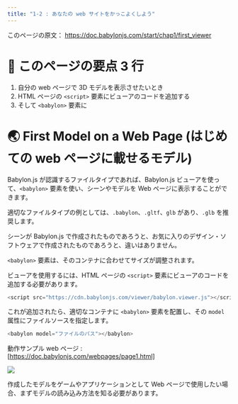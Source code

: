 ```yaml
---
title: "1-2 : あなたの web サイトをかっこよくしよう"
---
```



このページの原文： https://doc.babylonjs.com/start/chap1/first_viewer

# 👀 このページの要点 3 行

1. 自分の web ページで 3D モデルを表示させたいとき
2. HTML ページの `<script>` 要素にビューアのコードを追加する
3. そして `<babylon>` 要素に

# 🌏 First Model on a Web Page (はじめての web ページに載せるモデル)

Babylon.js が認識するファイルタイプであれば、Babylon.js ビューアを使って、`<babylon>` 要素を使い、シーンやモデルを Web ページに表示することができます。

適切なファイルタイプの例としては、`.babylon`、`.gltf`、`glb` があり、`.glb` を推奨します。

シーンが Babylon.js で作成されたものであろうと、お気に入りのデザイン・ソフトウェアで作成されたものであろうと、違いはありません。

`<babylon>` 要素は、そのコンテナに合わせてサイズが調整されます。

ビューアを使用するには、HTML ページの `<script>` 要素にビューアのコードを追加する必要があります。

````js
<script src="https://cdn.babylonjs.com/viewer/babylon.viewer.js"></script>
````

これが追加されたら、適切なコンテナに `<babylon>` 要素を配置し、その `model` 属性にファイルソースを指定します。

````js
<babylon model="ファイルのパス"></babylon>
````

動作サンプル web ページ : [https://doc.babylonjs.com/webpages/page1.html]

![](https://doc.babylonjs.com/_next/image?url=%2Fimg%2Fgetstarted%2Fview1.png&w=1920&q=75)

作成したモデルをゲームやアプリケーションとして Web ページで使用したい場合、まずモデルの読み込み方法を知る必要があります。